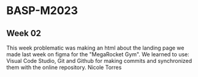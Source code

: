 # BASP-M2023
## Week 02
This week problematic was making an html about the landing page we made last week on figma for the "MegaRocket Gym". We learned to use: Visual Code Studio, Git and Github for making commits and synchronized them with the online repository. 
Nicole Torres
